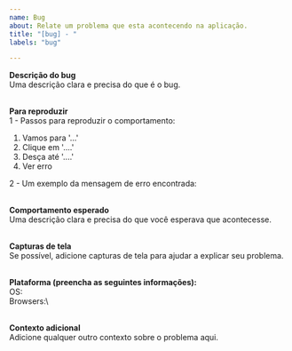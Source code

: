 ```yaml
---
name: Bug
about: Relate um problema que esta acontecendo na aplicação.
title: "[bug] - "
labels: "bug"

---
```


**Descrição do bug**\
Uma descrição clara e precisa do que é o bug.

\
**Para reproduzir**\
1 - Passos para reproduzir o comportamento:
1. Vamos para '...'
2. Clique em '....'
3. Desça até '....'
4. Ver erro

2 - Um exemplo da mensagem de erro encontrada:

\
**Comportamento esperado**\
Uma descrição clara e precisa do que você esperava que acontecesse.

\
**Capturas de tela**\
Se possível, adicione capturas de tela para ajudar a explicar seu problema.

\
**Plataforma (preencha as seguintes informações):**\
OS:\
Browsers:\

\
**Contexto adicional**\
Adicione qualquer outro contexto sobre o problema aqui.
